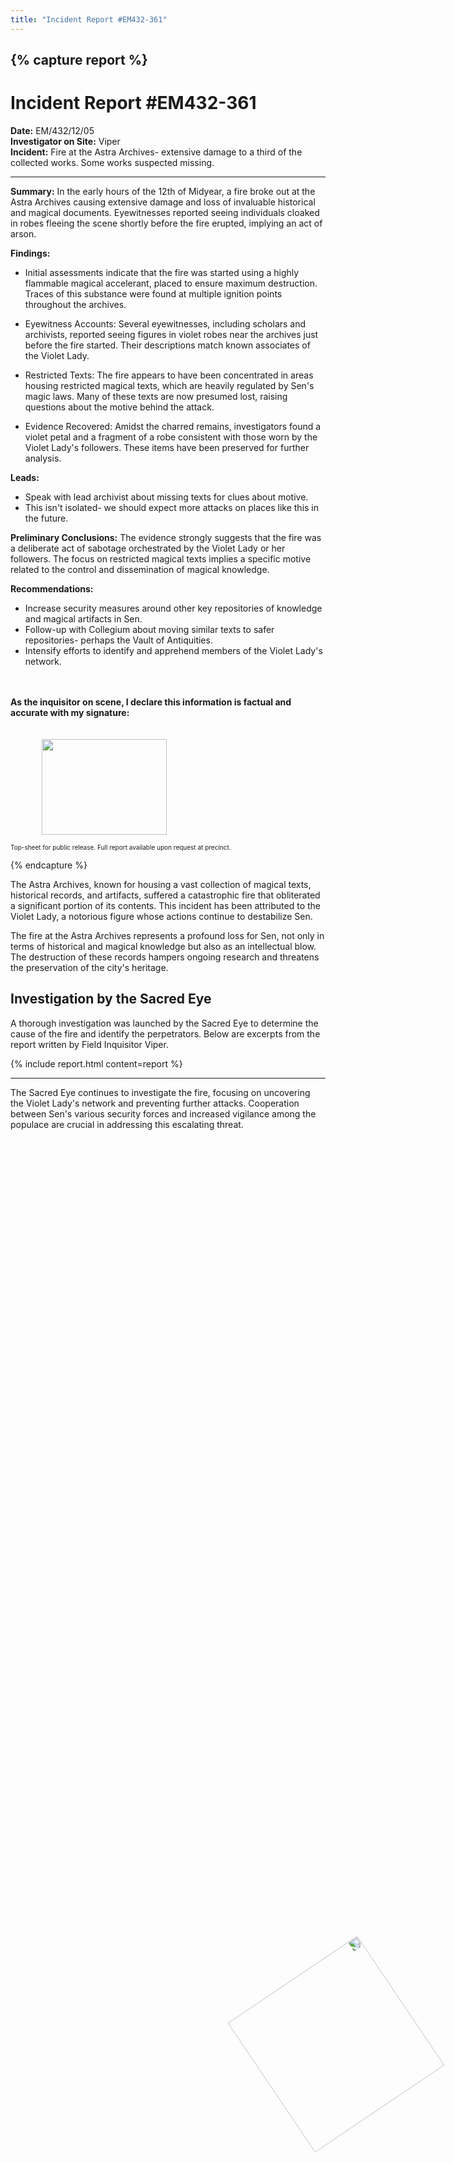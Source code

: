 ```yaml
---
title: "Incident Report #EM432-361"
---
```


{% capture report %}
---
<img style="position: absolute; left: 65%; top: 80%; width: 250px; height: 250px; transform: rotate(56deg); z-index: 3;" src="/sen/assets/images/logos/sacred-eye-seal.png">

# Incident Report #EM432-361
**Date:** EM/432/12/05 <br>
**Investigator on Site:** Viper <br>
**Incident:** Fire at the Astra Archives- extensive damage to a third of the collected works. Some works suspected missing.<br>

---

**Summary:** In the early hours of the 12th of Midyear, a fire broke out at the Astra Archives causing extensive damage and loss of invaluable historical and magical documents. Eyewitnesses reported seeing individuals cloaked in robes fleeing the scene shortly before the fire erupted, implying an act of arson.

**Findings:**

- Initial assessments indicate that the fire was started using a highly flammable magical accelerant, placed to ensure maximum destruction. Traces of this substance were found at multiple ignition points throughout the archives.

- Eyewitness Accounts: Several eyewitnesses, including scholars and archivists, reported seeing figures in violet robes near the archives just before the fire started. Their descriptions match known associates of the Violet Lady.

- Restricted Texts: The fire appears to have been concentrated in areas housing restricted magical texts, which are heavily regulated by Sen's magic laws. Many of these texts are now presumed lost, raising questions about the motive behind the attack.

- Evidence Recovered: Amidst the charred remains, investigators found a violet petal and a fragment of a robe consistent with those worn by the Violet Lady's followers. These items have been preserved for further analysis.

**Leads:**

- Speak with lead archivist about missing texts for clues about motive.
- This isn't isolated- we should expect more attacks on places like this in the future.

**Preliminary Conclusions:** The evidence strongly suggests that the fire was a deliberate act of sabotage orchestrated by the Violet Lady or her followers. The focus on restricted magical texts implies a specific motive related to the control and dissemination of magical knowledge.

**Recommendations:**

- Increase security measures around other key repositories of knowledge and magical artifacts in Sen.
- Follow-up with Collegium about moving similar texts to safer repositories- perhaps the Vault of Antiquities.
- Intensify efforts to identify and apprehend members of the Violet Lady's network.

<br><br>
<b>As the inquisitor on scene, I declare this information is factual and accurate with my signature:</b>
<br><br><br>
<img style="margin-left: 50px; float: left; width: 200px; height: 153px;" src="/sen/assets/images/viper.png">
<br><br><br><br><br><br><br><br><br>
<div style="font-size: 10px;">Top-sheet for public release. Full report available upon request at precinct.</div>

{% endcapture %}

The Astra Archives, known for housing a vast collection of magical texts, historical records, and artifacts, suffered a catastrophic fire that obliterated a significant portion of its contents. This incident has been attributed to the Violet Lady, a notorious figure whose actions continue to destabilize Sen.

<!--more-->

The fire at the Astra Archives represents a profound loss for Sen, not only in terms of historical and magical knowledge but also as an intellectual blow. The destruction of these records hampers ongoing research and threatens the preservation of the city's heritage.

## Investigation by the Sacred Eye

A thorough investigation was launched by the Sacred Eye to determine the cause of the fire and identify the perpetrators. Below are excerpts from the report written by Field Inquisitor Viper.

{% include report.html content=report %}

---
The Sacred Eye continues to investigate the fire, focusing on uncovering the Violet Lady's network and preventing further attacks. Cooperation between Sen's various security forces and increased vigilance among the populace are crucial in addressing this escalating threat.